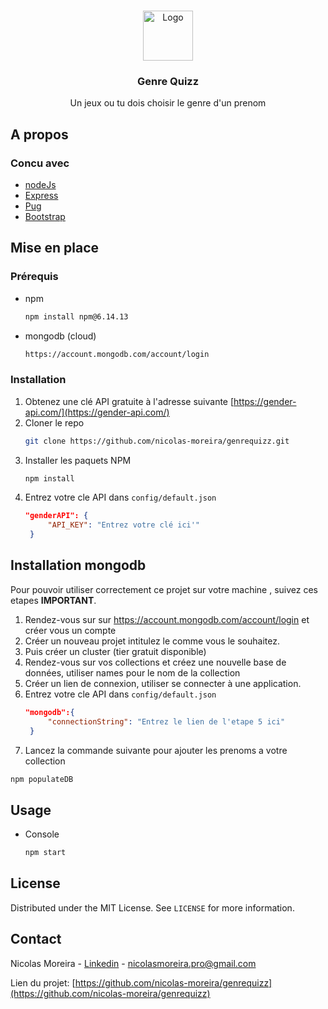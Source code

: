 <!--
*** Thanks for checking out the Best-README-Template. If you have a suggestion
*** that would make this better, please fork the repo and create a pull request
*** or simply open an issue with the tag "enhancement".
*** Thanks again! Now go create something AMAZING! :D
-->

<!-- PROJECT LOGO -->
<br />
<p align="center">
  <a href="https://github.com/othneildrew/Best-README-Template">
    <img src="images/logo.png" alt="Logo" width="80" height="80">
  </a>

  <h3 align="center">Genre Quizz</h3>

  <p align="center">
    Un jeux ou tu dois choisir le genre d'un prenom
</p>


<!-- ABOUT THE PROJECT -->
## A propos


### Concu avec

* [nodeJs](https://nodejs.org/)
* [Express](https://expressjs.com/)
* [Pug](https://pugjs.org/)
* [Bootstrap](https://getbootstrap.com)

## Mise en place



### Prérequis

* npm
  ```sh
  npm install npm@6.14.13
  ```

* mongodb (cloud)
  ```sh
  https://account.mongodb.com/account/login
  ```

### Installation

1. Obtenez une clé API gratuite à l'adresse suivante [https://gender-api.com/](https://gender-api.com/)
2. Cloner le repo
   ```sh
   git clone https://github.com/nicolas-moreira/genrequizz.git
   ```
3. Installer les paquets NPM
   ```sh
   npm install
   ```
4. Entrez votre cle API dans `config/default.json`
   ```json
   "genderAPI": {
        "API_KEY": "Entrez votre clé ici'"
    }
   ```

## Installation mongodb

Pour pouvoir utiliser correctement ce projet sur votre machine , suivez ces etapes **IMPORTANT**.

1. Rendez-vous sur sur https://account.mongodb.com/account/login et créer vous un compte
2. Créer un nouveau projet intitulez le comme vous le souhaitez.
3. Puis créer un cluster (tier gratuit disponible)
4. Rendez-vous sur vos collections et créez une nouvelle base de données, utiliser names pour le nom de la collection
5. Créer un lien de connexion, utiliser se connecter à une application.
6. Entrez votre cle API dans `config/default.json`
   ```json
   "mongodb":{
        "connectionString": "Entrez le lien de l'etape 5 ici"
    }
   ```
7. Lancez la commande suivante pour ajouter les prenoms a votre collection
  ```sh
  npm populateDB
  ```
  
## Usage

* Console
  ```sh
  npm start
  ```


<!-- LICENSE -->
## License

Distributed under the MIT License. See `LICENSE` for more information.


<!-- CONTACT -->
## Contact

Nicolas Moreira - [Linkedin](https://www.linkedin.com/in/nicolas-o-moreira/) - nicolasmoreira.pro@gmail.com

Lien du projet: [https://github.com/nicolas-moreira/genrequizz](https://github.com/nicolas-moreira/genrequizz)
